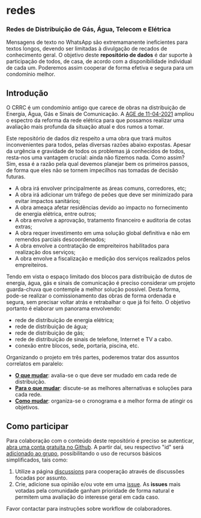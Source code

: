 # redes
### Redes de Distribuição de Gás, Água, Telecom e Elétrica

Mensagens de texto no WhatsApp são extremamanente ineficientes para textos longos, devendo ser limitadas à divulgação de recados de conhecimento geral. O objetivo deste **repositório de dados** é dar suporte à participação de todos, de casa, de acordo com a disponibilidade individual de cada um. Poderemos assim cooperar de forma efetiva e segura para um condomínio melhor.

## Introdução

O CRRC é um condomínio antigo que carece de obras na distribuição de Energia, Água, Gás e Sinais de Comunicação. A [AGE de 11-04-2021](https://github.com/recreiocanoas/radar/files/6378219/ata.11.de.abril.1.pdf) ampliou o espectro da reforma da rede elétrica para que possamos realizar uma avaliação mais profunda da situação atual e dos rumos a tomar.

Este repositório de dados diz respeito a uma obra que trará muitos inconvenientes para todos, pelas diversas razões abaixo expostas. Apesar da urgência e gravidade de todos os problemas já conhecidos de todos, resta-nos uma vantagem crucial: ainda não fizemos nada. Como assim? Sim, essa é a razão pela qual devemos planejar bem os primeiros passos, de forma que eles não se tornem impecilhos nas tomadas de decisão futuras.

- A obra irá envolver principalmente as áreas comuns, corredores, etc;
- A obra irá adicionar um tráfego de peões que deve ser minimizado para evitar impactos sanitários;
- A obra ameaça afetar residências devido ao impacto no fornecimento de energia elétrica, entre outros;
- A obra envolve a aprovação, tratamento financeiro e auditoria de cotas extras;
- A obra requer investimento em uma solução global definitiva e não em remendos parciais descoordenados;
- A obra envolve a contratação de empreiteiros habilitados para realização dos serviços;
- A obra envolve a fiscalização e medição dos serviços realizados pelos empreiteiros.

Tendo em vista o espaço limitado dos blocos para distribuição de dutos de energia, água, gás e sinais de comunicação é preciso considerar um projeto guarda-chuva que contemple a melhor solução possível. Desta forma, pode-se realizar o comissionamento das obras de forma ordenada e segura, sem precisar voltar atrás e retrabalhar o que já foi feito. O objetivo portanto é elaborar um panorama envolvendo:

- rede de distribuição de energia elétrica;
- rede de distribuição de água;
- rede de distribuição de gás;
- rede de distribuição de sinais de telefone, Internet e TV a cabo.
- conexão entre blocos, sede, portaria, piscina, etc.

Organizando o projeto em três partes, poderemos tratar dos assuntos correlatos em paralelo:

- **[O que mudar](1-o-que-mudar.md)**: avalia-se o que deve ser mudado em cada rede de distribuição.
- **[Para o que mudar](2-para-o-que-mudar.md)**: discute-se as melhores alternativas e soluções para cada rede.
- **[Como mudar](3-como-mudar.md)**: organiza-se o cronograma e a melhor forma de atingir os objetivos.

## Como participar

Para colaboração com o conteúdo deste repositório é preciso se autenticar, [abra uma conta gratuita no Github](https://pt.wikihow.com/Criar-uma-Conta-no-GitHub). A partir daí, seu respectivo "id" será [adicionado ao grupo](https://github.com/orgs/recreiocanoas/people), possibilitando o uso de recursos básicos simplificados, tais como:

1. Utilize a página [discussions](https://github.com/recreiocanoas/redes/discussions) para cooperação  através de discussões focadas por assunto.
2. Crie, adicione sua opinião e/ou vote em uma [issue](https://github.com/recreiocanoas/redes/issues). As **issues** mais votadas pela comunidade ganham prioridade de forma natural e permitem uma avaliação do interesse geral em cada caso.

Favor contactar para instruções sobre workflow de colaboradores.
